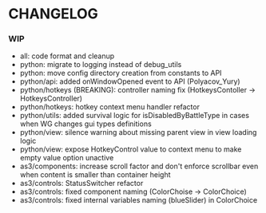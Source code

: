 # CHANGELOG

### WIP

- all: code format and cleanup
- python: migrate to logging instead of debug_utils
- python: move config directory creation from constants to API
- python/api: added onWindowOpened event to API (Polyacov_Yury)
- python/hotkeys (BREAKING): controller naming fix (HotkeysContoller -> HotkeysController)
- python/hotkeys: hotkey context menu handler refactor
- python/utils: added survival logic for isDisabledByBattleType in cases when WG changes gui types definitions
- python/view: silence warning about missing parent view in view loading logic
- python/view: expose HotkeyControl value to context menu to make empty value option unactive
- as3/components: increase scroll factor and don't enforce scrollbar even when content is smaller than container height
- as3/controls: StatusSwitcher refactor
- as3/controls: fixed component naming (ColorChoise -> ColorChoice)
- as3/controls: fixed internal variables naming (blueSlider) in ColorChoice
